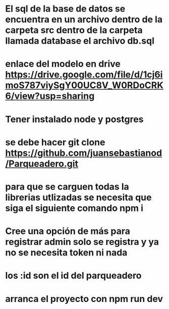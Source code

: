 # El sql de la base de datos se encuentra en un archivo dentro de la carpeta  src dentro de la carpeta llamada database el archivo db.sql
# enlace del modelo en drive https://drive.google.com/file/d/1cj6imoS787viySgY00UC8V_W0RDoCRK6/view?usp=sharing
# Tener instalado node  y postgres 
# se debe hacer git clone https://github.com/juansebastianod/Parqueadero.git
# para que se carguen todas la librerias utlizadas se necesita que siga el siguiente comando npm i 
# Cree una opción de más para registrar admin solo se registra y ya no se necesita token ni nada 
# los :id son el id del parqueadero
# arranca el proyecto con npm run dev
